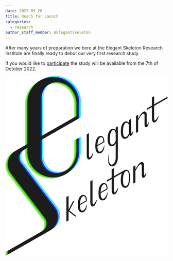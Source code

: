 ```yaml
---
date: 2022-09-26
title: Reach for Launch
categories:
  - research
author_staff_member: AElegantSkeleton
---
```

After many years of preparation we here at the Elegant Skeleton Research Institute are finally ready to debut our very first research study.

If you would like to [participate](/participate/) the study will be available from the 7th of October 2022.

![Logo](/images/Full_Wordmark.svg)